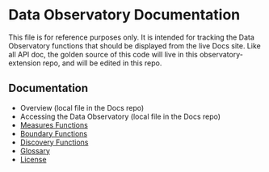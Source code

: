 # Data Observatory Documentation

This file is for reference purposes only. It is intended for tracking the Data Observatory functions that should be displayed from the live Docs site. Like all API doc, the golden source of this code will live in this observatory-extension repo, and will be edited in this repo.

## Documentation

* Overview (local file in the Docs repo)
* Accessing the Data Observatory (local file in the Docs repo)
* [Measures Functions](measures_functions.md)
* [Boundary Functions](boundary_functions.md)
* [Discovery Functions](discovery_functions.md)
* [Glossary](glossary.md)
* [License](license.md)
